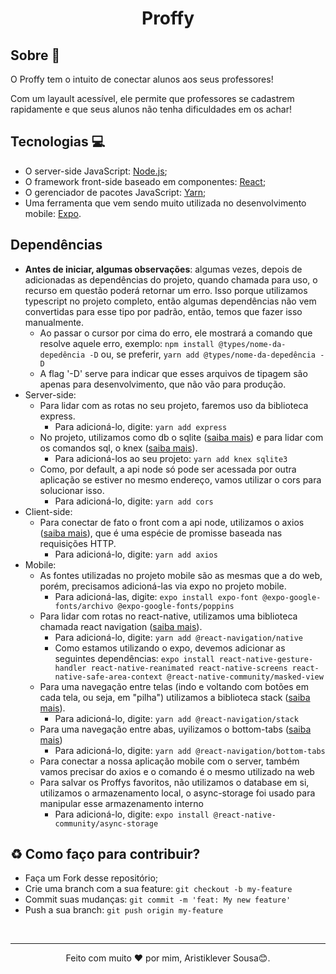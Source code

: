 <h1 align="center">Proffy</h1>

## Sobre 📝
<p>O Proffy tem o intuito de conectar alunos aos seus professores!</p>
<p>
	Com um layault acessível, ele permite que professores se cadastrem rapidamente e que seus alunos não tenha dificuldades em os achar!
</p>

## Tecnologias 💻
 - O server-side JavaScript: [Node.js](https://nodejs.org/en/);
 - O framework front-side baseado em componentes: [React](https://pt-br.reactjs.org/);
 - O gerenciador de pacotes JavaScript: [Yarn](https://yarnpkg.com/);
 - Uma ferramenta que vem sendo muito utilizada no desenvolvimento mobile: [Expo](https://expo.io/).

## Dependências
 - <strong>Antes de iniciar, algumas observações</strong>: algumas vezes, depois de adicionadas as dependências do projeto, quando chamada para uso, o recurso em questão poderá retornar um erro. Isso porque utilizamos typescript no projeto completo, então algumas dependências não vem convertidas para esse tipo por padrão, então, temos que fazer isso manualmente. 
	- Ao passar o cursor por cima do erro, ele mostrará a comando que resolve aquele erro, exemplo: `npm install @types/nome-da-depedência -D` ou, se preferir, `yarn add @types/nome-da-depedência -D`
	- A flag '-D' serve para indicar que esses arquivos de tipagem são apenas para desenvolvimento, que não vão para produção.
 - Server-side:
	- Para lidar com as rotas no seu projeto, faremos uso da biblioteca express.
		- Para adicioná-lo, digite: `yarn add express`
	- No projeto, utilizamos como db o sqlite ([saiba mais](https://www.sqlite.org/index.html)) e para lidar com os comandos sql, o knex ([saiba mais](http://knexjs.org/#Installation-node)).
		- Para adicioná-los ao seu projeto: `yarn add knex sqlite3`
	- Como, por default, a api node só pode ser acessada por outra aplicação se estiver no mesmo endereço, vamos utilizar o cors para solucionar isso.
		- Para adicioná-lo, digite: `yarn add cors`
 - Client-side:
	- Para conectar de fato o front com a api node, utilizamos o axios ([saiba mais](https://www.npmjs.com/package/axios)), que é uma espécie de promisse baseada nas requisições HTTP.
		- Para adicioná-lo, digite: `yarn add axios`
 - Mobile:
	- As fontes utilizadas no projeto mobile são as mesmas que a do web, porém, precisamos adicioná-las via expo no projeto mobile.
		- Para adicioná-las, digite: `expo install expo-font @expo-google-fonts/archivo @expo-google-fonts/poppins`
	- Para lidar com rotas no react-native, utilizamos uma biblioteca chamada react navigation ([saiba mais](https://reactnavigation.org/docs/getting-started)).
		- Para adicioná-lo, digite: `yarn add @react-navigation/native`
		- Como estamos utilizando o expo, devemos adicionar as seguintes dependências: `expo install react-native-gesture-handler react-native-reanimated react-native-screens react-native-safe-area-context @react-native-community/masked-view`
	- Para uma navegação entre telas (indo e voltando com botões em cada tela, ou seja, em "pilha") utilizamos a biblioteca stack ([saiba mais](https://reactnavigation.org/docs/hello-react-navigation)).
		- Para adicioná-lo, digite: `yarn add @react-navigation/stack`
	- Para uma navegação entre abas, uyilizamos o bottom-tabs ([saiba mais](https://reactnavigation.org/docs/tab-based-navigation))
		- Para adicioná-lo, digite: `yarn add @react-navigation/bottom-tabs`
	- Para conectar a nossa aplicação mobile com o server, também vamos precisar do axios e o comando é o mesmo utilizado na web
	- Para salvar os Proffys favoritos, não utilizamos o database em si, utilizamos o armazenamento local, o async-storage foi usado para manipular esse armazenamento interno
		- Para adicioná-lo, digite: `expo install @react-native-community/async-storage`

<h2> ♻️ Como faço para contribuir? </h2>

- Faça um Fork desse repositório;
- Crie uma branch com a sua feature: `git checkout -b my-feature`
- Commit suas mudanças: `git commit -m 'feat: My new feature'`
- Push a sua branch: `git push origin my-feature`
<br/>

---

<p align="center">Feito com muito ❤ por mim, Aristiklever Sousa😊.</p>
